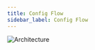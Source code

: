 ```yaml
---
title: Config Flow
sidebar_label: Config Flow
---
```




<head>
  <title> Config Flow</title>
  <meta
    name="description"
    content="your meta content goes here"
  />
</head>



<img src="/img/config/schemaConfig.jpeg" alt="Architecture" />

